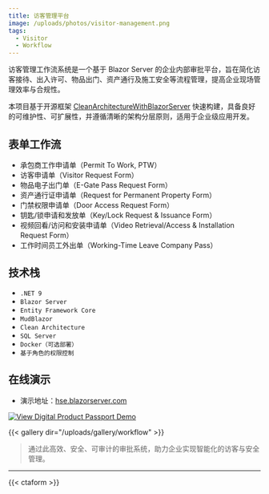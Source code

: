 ```yaml
---
title: 访客管理平台
image: /uploads/photos/visitor-management.png
tags:
  - Visitor
  - Workflow
---
```


访客管理工作流系统是一个基于 Blazor Server 的企业内部审批平台，旨在简化访客接待、出入许可、物品出门、资产通行及施工安全等流程管理，提高企业现场管理效率与合规性。

本项目基于开源框架 [CleanArchitectureWithBlazorServer](https://github.com/neozhu/CleanArchitectureWithBlazorServer) 快速构建，具备良好的可维护性、可扩展性，并遵循清晰的架构分层原则，适用于企业级应用开发。


## 表单工作流

- 承包商工作申请单（Permit To Work, PTW）  
- 访客申请单（Visitor Request Form）  
- 物品电子出门单（E-Gate Pass Request Form）  
- 资产通行证申请单（Request for Permanent Property Form）  
- 门禁权限申请单（Door Access Request Form）  
- 钥匙/锁申请和发放单（Key/Lock Request & Issuance Form）  
- 视频回看/访问和安装申请单（Video Retrieval/Access & Installation Request Form）  
- 工作时间员工外出单（Working-Time Leave Company Pass）  



## 技术栈

- `.NET 9`  
- `Blazor Server`  
- `Entity Framework Core`  
- `MudBlazor`  
- `Clean Architecture`  
- `SQL Server`  
- `Docker（可选部署）`  
- `基于角色的权限控制`




## 在线演示

- 演示地址：[hse.blazorserver.com](https://hse.blazorserver.com/)



[![View Digital Product Passport Demo](/uploads/photos/workflow/01.png)](/uploads/photos/workflow/01.png)

{{< gallery dir="/uploads/gallery/workflow" >}}

> 通过此高效、安全、可审计的审批系统，助力企业实现智能化的访客与安全管理。

---

{{< ctaform >}}